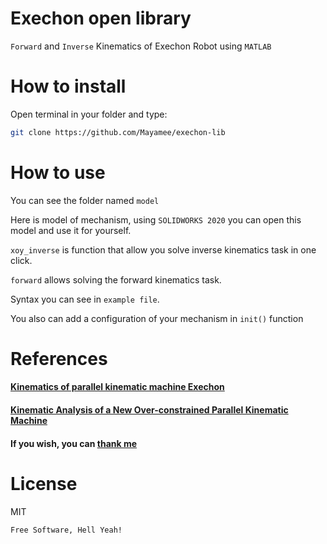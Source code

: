 # Exechon open library
`Forward` and `Inverse` Kinematics of Exechon Robot using `MATLAB`
# How to install
Open terminal in your folder and type:
```sh
git clone https://github.com/Mayamee/exechon-lib
```
# How to use
You can see the folder named `model`

Here is model of mechanism, using `SOLIDWORKS 2020` you can open this model and use it for yourself.

`xoy_inverse` is function that allow you solve inverse kinematics task in one click.

`forward` allows solving the forward kinematics task.

Syntax you can see in `example file`.

You also can add a configuration of your mechanism  in `init()` function
# References
####  [Kinematics of parallel kinematic machine Exechon]( https://www.researchgate.net/publication/224578100_Kinematics_of_parallel_kinematic_machine_Exechon)
#### [Kinematic Analysis of a New Over-constrained Parallel Kinematic Machine]( https://www.researchgate.net/publication/266340853_Kinematic_Analysis_of_a_New_Over-constrained_Parallel_Kinematic_Machine)
#### If you wish, you can [thank me](https://www.donationalerts.com/r/mayamee)

# License
MIT

`Free Software, Hell Yeah!`
